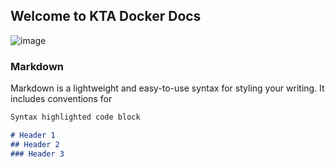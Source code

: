 ## Welcome to KTA Docker Docs 

![image](https://user-images.githubusercontent.com/73230570/181507587-229e7bb9-6ed8-45da-8ea1-31089caa7090.png)



### Markdown

Markdown is a lightweight and easy-to-use syntax for styling your writing. It includes conventions for

```markdown
Syntax highlighted code block

# Header 1
## Header 2
### Header 3
